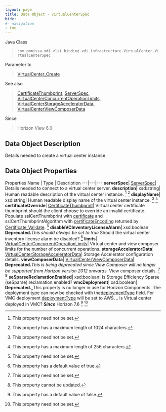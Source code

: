 ```yaml
---
layout: page
title: Data Object - VirtualCenterSpec
hide:
#- navigation
- toc
---
```






Java Class
> `com.omnissa.vdi.vlsi.binding.vdi.infrastructure.VirtualCenter.VirtualCenterSpec`

Parameter to
> [VirtualCenter_Create](vdi.infrastructure.VirtualCenter.md#create)

See also
> [CertificateThumbprint](vdi.utils.Certificate.CertificateThumbprint.md), [ServerSpec](vdi.utils.Certificate.ServerSpec.md), [VirtualCenterConcurrentOperationLimits](vdi.infrastructure.VirtualCenter.ConcurrentOperationLimits.md), [VirtualCenterStorageAcceleratorData](vdi.infrastructure.VirtualCenter.StorageAcceleratorData.md), [VirtualCenterViewComposerData](vdi.infrastructure.VirtualCenter.ViewComposerData.md)

Since
> Horizon View 6.0


## Data Object Description

Details needed to create a virtual center instance.

## Data Object Properties
Properties
Name |  Type |  Description
---|---|---
**serverSpec**| [ServerSpec](vdi.utils.Certificate.ServerSpec.md)|  Details needed to connect to a virtual center server.
**description**|  xsd:string|  Human readable description of the virtual center instance. [^1] [^13]
**displayName**|  xsd:string|  Human readable display name of the virtual center instance. [^1] [^12]
**certificateOverride**| [CertificateThumbprint](vdi.utils.Certificate.CertificateThumbprint.md)|  Virtual center certificate thumbprint should the client choose to override an invalid certificate. Populate sslCertThumbprint with [certificate](vdi.utils.Certificate.CertificateData.md#certificate) and sslCertThumbprintAlgorithm with [certificateEncoding](vdi.utils.Certificate.CertificateData.md#certificateEncoding) returned by [Certificate_Validate](vdi.utils.Certificate.md#validate). [^1]
**disableVCInventoryLicenseAlarm**|  xsd:boolean| **Deprecated.**_This should always be set to true_ Should the virtual center inventory license alarm be disabled? [^6]
**limits**| [VirtualCenterConcurrentOperationLimits](vdi.infrastructure.VirtualCenter.ConcurrentOperationLimits.md)|  Virtual center and view composer limits for the number of concurrent operations.
**storageAcceleratorData**| [VirtualCenterStorageAcceleratorData](vdi.infrastructure.VirtualCenter.StorageAcceleratorData.md)|  Storage Accelerator configuration details.
**viewComposerData**| [VirtualCenterViewComposerData](vdi.infrastructure.VirtualCenter.ViewComposerData.md)| **Deprecated.**_This is being deprecated since View Composer will no longer be supported from Horizon version 2012 onwards._ View composer details. [^1] [^2]
**seSparseReclamationEnabled**|  xsd:boolean|  Is Storage Efficiency Sparse (seSparse) reclamation enabled?
**vmcDeployment**|  xsd:boolean| **Deprecated.**_This property is no longer in use for Horizon Components. The deployment type can now be checked with the[deploymentType](vdi.infrastructure.VirtualCenter.VirtualCenterInfo.md#deploymentType) field. For VMC deployment [deploymentType](vdi.infrastructure.VirtualCenter.VirtualCenterInfo.md#deploymentType) will be set to AWS. _ Is Virtual center deployed in VMC?  **_Since_** Horizon 7.6 [^5] [^1]


 


[^1]: This property need not be set.
[^2]: This property cannot be updated.
[^5]: This property has a default value of false.
[^6]: This property has a default value of true.
[^12]: This property has a maximum length of 256 characters.
[^13]: This property has a maximum length of 1024 characters.